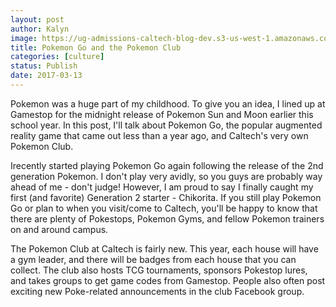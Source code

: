```yaml
---
layout: post
author: Kalyn
image: https://ug-admissions-caltech-blog-dev.s3-us-west-1.amazonaws.com/old_pictures/caltech_as_it_happens/6a0105349b8251970b01b7c8db8bba970b.jpg
title: Pokemon Go and the Pokemon Club
categories: [culture]
status: Publish
date: 2017-03-13
---
```


Pokemon was a huge part of my childhood. To give you an idea, I lined up at Gamestop for the midnight release of Pokemon Sun and Moon earlier this school year. In this post, I'll talk about Pokemon Go, the popular augmented reality game that came out less than a year ago, and Caltech's very own Pokemon Club.

Irecently started playing Pokemon Go again following the release of the 2nd generation Pokemon. I don't play very avidly, so you guys are probably way ahead of me - don't judge! However, I am proud to say I finally caught my first (and favorite) Generation 2 starter - Chikorita. If you still play Pokemon Go or plan to when you visit/come to Caltech, you'll be happy to know that there are plenty of Pokestops, Pokemon Gyms, and fellow Pokemon trainers on and around campus.

The Pokemon Club at Caltech is fairly new. This year, each house will have a gym leader, and there will be badges from each house that you can collect. The club also hosts TCG tournaments, sponsors Pokestop lures, and takes groups to get game codes from Gamestop. People also often post exciting new Poke-related announcements in the club Facebook group.


